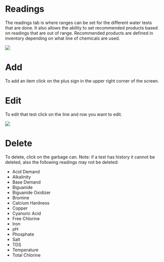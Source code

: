
# Readings

The readings tab is where ranges can be set for the different water tests that are done. It also allows the ability to set recommended products based on readings that are out of range. Recommended products are defined in inventory depending on what line of chemicals are used.

![](https://wiselibrary.blob.core.windows.net/docs/Windows/Readings.png)





# Add

To add an item click on the plus sign in the upper right corner of the screen.

# Edit

To edit that test click on the line and row you want to edit.


![](https://wiselibrary.blob.core.windows.net/docs/Windows/Readings._Edit.png)

# Delete

To delete, click on the garbage can. Note: if a test has history it cannot be deleted, also the following readings may not be deleted:
- Acid Demand
- Alkalinity
- Base Demand
- Biguanide
- Biguanide Oxidizer
- Bromine
- Calcium Hardness
- Copper
- Cyanuric Acid
- Free Chlorine
- Iron
- pH
- Phosphate
- Salt
- TDS
- Temperature
- Total Chlorine



